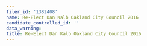 ```yaml
---
filer_id: '1382408'
name: Re-Elect Dan Kalb Oakland City Council 2016
candidate_controlled_id: ''
data_warning:
title: Re-Elect Dan Kalb Oakland City Council 2016
---
```


